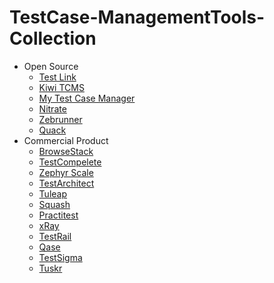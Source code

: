 # TestCase-ManagementTools-Collection

- Open Source
  - [Test Link]([url](https://testcafe.io/))
  - [Kiwi TCMS]([url](https://kiwitcms.org/))
  - [My Test Case Manager]([url](https://github.com/DataResearchLabs/my_test_case_manager))
  - [Nitrate]([url](https://nitrate.readthedocs.io/en/latest/))
  - [Zebrunner]([url](https://zebrunner.github.io/community-edition/))
  - [Quack]([url](https://github.com/greatbit/quack))
- Commercial Product
  - [BrowseStack]([url](https://www.browserstack.com/test-management)https://www.browserstack.com/test-management)
  - [TestCompelete]([url](https://smartbear.com/product/testcomplete/)https://smartbear.com/product/testcomplete/)
  - [Zephyr Scale]([url](https://smartbear.com/test-management/zephyr-scale/))
  - [TestArchitect]([url](https://www.testarchitect.com/)https://www.testarchitect.com/)
  - [Tuleap]([url](https://www.tuleap.org/)https://www.tuleap.org/)
  - [Squash]([url](https://www.squashtest.com/squash?lang=en)https://www.squashtest.com/squash?lang=en)
  - [Practitest]([url](https://www.practitest.com/)https://www.practitest.com/)
  - [xRay]([url](https://www.getxray.app/)https://www.getxray.app/)
  - [TestRail]([url](https://www.testrail.com/)https://www.testrail.com/)
  - [Qase]([url](https://qase.io/)https://qase.io/)
  - [TestSigma]([url](https://testsigma.com/)https://testsigma.com/)
  - [Tuskr]([url](https://tuskr.app/)https://tuskr.app/)
